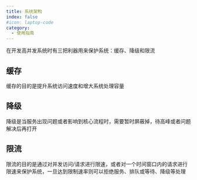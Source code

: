```yaml
---
title: 系统架构
index: false
#icon: laptop-code
category:
  - 使用指南
---
```


在开发高并发系统时有三把利器用来保护系统：缓存、降级和限流

## 缓存
缓存的目的是提升系统访问速度和增大系统处理容量

## 降级 
降级是当服务出现问题或者影响到核心流程时，需要暂时屏蔽掉，待高峰或者问题解决后再打开

## 限流 
限流的目的是通过对并发访问/请求进行限速，或者对一个时间窗口内的请求进行限速来保护系统，一旦达到限制速率则可以拒绝服务、排队或等待、降级等处理